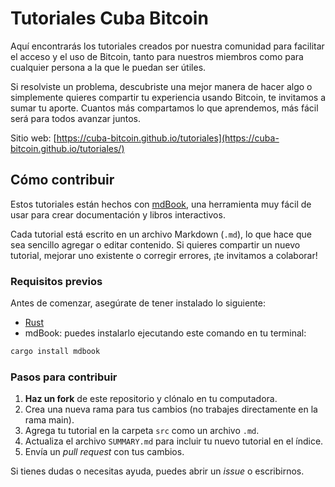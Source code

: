 # Tutoriales Cuba Bitcoin

Aquí encontrarás los tutoriales creados por nuestra comunidad para facilitar el acceso y el uso de Bitcoin, tanto para nuestros miembros como para cualquier persona a la que le puedan ser útiles.

Si resolviste un problema, descubriste una mejor manera de hacer algo o simplemente quieres compartir tu experiencia usando Bitcoin, te invitamos a sumar tu aporte. Cuantos más compartamos lo que aprendemos, más fácil será para todos avanzar juntos.

Sitio web: [https://cuba-bitcoin.github.io/tutoriales](https://cuba-bitcoin.github.io/tutoriales/)

## Cómo contribuir

Estos tutoriales están hechos con [mdBook](https://rust-lang.github.io/mdBook/), una herramienta muy fácil de usar para crear documentación y libros interactivos.

Cada tutorial está escrito en un archivo Markdown (`.md`), lo que hace que sea sencillo agregar o editar contenido. Si quieres compartir un nuevo tutorial, mejorar uno existente o corregir errores, ¡te invitamos a colaborar!

### Requisitos previos

Antes de comenzar, asegúrate de tener instalado lo siguiente:

- [Rust](https://www.rust-lang.org/es/tools/install)
- mdBook: puedes instalarlo ejecutando este comando en tu terminal:

```bash
cargo install mdbook
```

### Pasos para contribuir

1. **Haz un fork** de este repositorio y clónalo en tu computadora.
2. Crea una nueva rama para tus cambios (no trabajes directamente en la rama main).
3. Agrega tu tutorial en la carpeta `src` como un archivo `.md`.
4. Actualiza el archivo `SUMMARY.md` para incluir tu nuevo tutorial en el índice.
5. Envía un *pull request* con tus cambios.

Si tienes dudas o necesitas ayuda, puedes abrir un *issue* o escribirnos.
